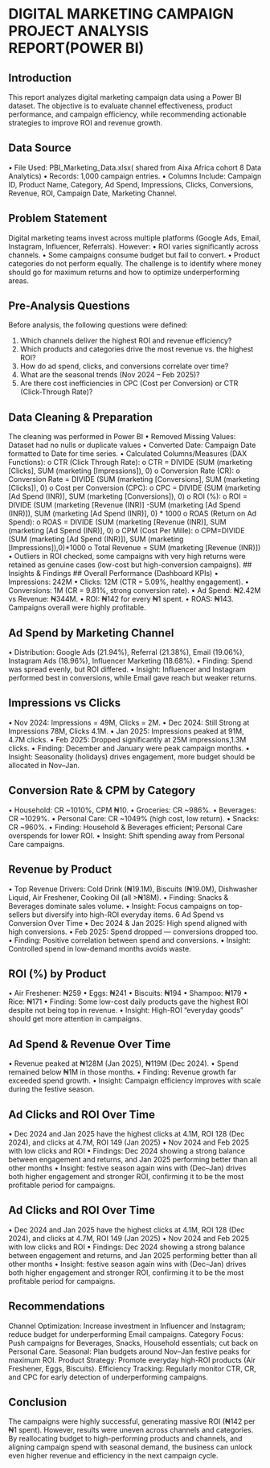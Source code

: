   #  DIGITAL MARKETING CAMPAIGN PROJECT ANALYSIS REPORT(POWER BI)
## Introduction
This report analyzes digital marketing campaign data using a Power BI dataset. The objective is to evaluate channel effectiveness, product performance, and campaign efficiency, while recommending actionable strategies to improve ROI and revenue growth.
## Data Source
•	File Used: PBI_Marketing_Data.xlsx( shared from Aixa Africa cohort 8 Data Analytics)
•	Records: 1,000 campaign entries.
•	Columns Include: Campaign ID, Product Name, Category, Ad Spend, Impressions, Clicks, Conversions, Revenue, ROI, Campaign Date, Marketing Channel.
## Problem Statement
Digital marketing teams invest across multiple platforms (Google Ads, Email, Instagram, Influencer, Referrals). However:
•	ROI varies significantly across channels.
•	Some campaigns consume budget but fail to convert.
•	Product categories do not perform equally.
The challenge is to identify where money should go for maximum returns and how to optimize underperforming areas.
## Pre-Analysis Questions
Before analysis, the following  questions were defined:
1.	Which channels deliver the highest ROI and revenue efficiency?
2.	Which products and categories drive the most revenue vs. the highest ROI?
3.	How do ad spend, clicks, and conversions correlate over time?
4.	What are the seasonal trends (Nov 2024 – Feb 2025)?
5.	Are there cost inefficiencies in CPC (Cost per Conversion) or CTR (Click-Through Rate)?
## Data Cleaning & Preparation
 The cleaning was performed in Power BI 
•	Removed Missing Values: Dataset had no nulls or duplicate values
•	Converted Date: Campaign Date formatted to Date for time series.
•	Calculated Columns/Measures (DAX Functions):
o	CTR (Click Through Rate):
o	CTR = DIVIDE (SUM (marketing [Clicks], SUM (marketing [Impressions]), 0)
o	Conversion Rate (CR):
o	Conversion Rate = DIVIDE (SUM (marketing [Conversions], SUM (marketing [Clicks]), 0)
o	Cost per Conversion (CPC):
o	CPC = DIVIDE (SUM (marketing [Ad Spend (INR)], SUM (marketing [Conversions]), 0)
o	ROI (%):
o	ROI = DIVIDE (SUM (marketing [Revenue (INR)] -SUM (marketing [Ad Spend (INR)]), SUM (marketing [Ad Spend (INR)], 0) * 1000
o	ROAS (Return on Ad Spend):
o	ROAS = DIVIDE (SUM (marketing [Revenue (INR)], SUM (marketing [Ad Spend (INR)], 0)
o	CPM (Cost Per Mille):
o	CPM=DIVIDE (SUM (marketing [Ad Spend (INR)]), SUM (marketing [Impressions]),0)*1000
o	Total Revenue = SUM (marketing [Revenue (INR)])
•	Outliers in ROI checked, some campaigns with very high returns were retained as genuine cases (low-cost but high-conversion campaigns).
    ##  Insights & Findings
    ## Overall Performance (Dashboard KPIs)
•	Impressions: 242M
•	Clicks: 12M (CTR = 5.09%, healthy engagement).
•	Conversions: 1M (CR = 9.81%, strong conversion rate).
•	Ad Spend: ₦2.42M vs Revenue: ₦344M.
•	ROI: ₦142 for every ₦1 spent.
•	ROAS: ₦143.
 Campaigns overall were highly profitable.
   ## Ad Spend by Marketing Channel
•	Distribution: Google Ads (21.94%), Referral (21.38%), Email (19.06%), Instagram Ads (18.96%), Influencer Marketing (18.68%).
•	Finding: Spend was spread evenly, but ROI differed.
•	Insight: Influencer and Instagram performed best in conversions, while Email gave reach but weaker returns.
  ## Impressions vs Clicks 
•	Nov 2024: Impressions = 49M, Clicks = 2M.
•	Dec 2024: Still Strong at Impressions  78M, Clicks 4.1M.
•	Jan 2025: Impressions peaked at 91M, 4.7M clicks.
•	Feb 2025: Dropped significantly at 25M impressions,1.3M clicks.
•	Finding: December and January were peak campaign months.
•	Insight: Seasonality (holidays) drives engagement, more budget should be allocated in Nov–Jan.
 ## Conversion Rate & CPM by Category
•	Household: CR ~1010%, CPM ₦10.
•	Groceries: CR ~986%.
•	Beverages: CR ~1029%.
•	Personal Care: CR ~1049% (high cost, low return).
•	Snacks: CR ~960%.
•	Finding: Household & Beverages efficient; Personal Care overspends for lower ROI.
•	Insight: Shift spending away from Personal Care campaigns.
 ## Revenue by Product
•	Top Revenue Drivers: Cold Drink (₦19.1M), Biscuits (₦19.0M), Dishwasher Liquid, Air Freshener, Cooking Oil (all >₦18M).
•	Finding: Snacks & Beverages dominate sales volume.
•	Insight: Focus campaigns on top-sellers but diversify into high-ROI everyday items.
 6 Ad Spend vs Conversion Over Time
•	Dec 2024 & Jan 2025: High spend aligned with high conversions.
•	Feb 2025: Spend dropped — conversions dropped too.
•	Finding: Positive correlation between spend and conversions.
•	Insight: Controlled spend in low-demand months avoids waste.
 ## ROI (%) by Product
•	Air Freshener: ₦259
•	Eggs: ₦241
•	Biscuits: ₦194
•	Shampoo: ₦179
•	Rice: ₦171
•	Finding: Some low-cost daily products gave the highest ROI despite not being top in revenue.
•	Insight: High-ROI “everyday goods” should get more attention in campaigns.
 ## Ad Spend & Revenue Over Time
•	Revenue peaked at ₦128M (Jan 2025), ₦119M (Dec 2024).
•	Spend remained below ₦1M in those months.
•	Finding: Revenue growth far exceeded spend growth.
•	Insight: Campaign efficiency improves with scale during the festive season.
 ## Ad Clicks and ROI Over Time
•	Dec 2024 and Jan 2025 have the highest clicks at 4.1M, ROI 128 (Dec 2024), and clicks at 4.7M, ROI 149 (Jan 2025) 
•	Nov 2024 and Feb 2025 with low clicks and ROI
•	Findings: Dec 2024 showing a strong balance between engagement and returns, and Jan 2025 performing better than  all other months
•	Insight: festive season again wins with (Dec–Jan) drives both higher engagement and stronger ROI, confirming it to be the most profitable period for campaigns.
## Ad Clicks and ROI Over Time
•	Dec 2024 and Jan 2025 have the highest clicks at 4.1M, ROI 128 (Dec 2024), and clicks at 4.7M, ROI 149 (Jan 2025) 
•	Nov 2024 and Feb 2025 with low clicks and ROI
•	Findings: Dec 2024 showing a strong balance between engagement and returns, and Jan 2025 performing better than  all other months
•	Insight: festive season again wins with (Dec–Jan) drives both higher engagement and stronger ROI, confirming it to be the most profitable period for campaigns.
## Recommendations
 Channel Optimization: Increase investment in Influencer and Instagram; reduce budget for underperforming Email campaigns.
 Category Focus: Push campaigns for Beverages, Snacks, Household essentials; cut back on Personal Care.
 Seasonal: Plan budgets around Nov–Jan festive peaks for maximum ROI.
 Product Strategy: Promote everyday high-ROI products (Air Freshener, Eggs, Biscuits).
 Efficiency Tracking: Regularly monitor CTR, CR, and CPC for early detection of underperforming campaigns.
## Conclusion
The campaigns were highly successful, generating massive ROI (₦142 per ₦1 spent). However, results were uneven across channels and categories. By reallocating budget to high-performing products and channels, and aligning campaign spend with seasonal demand, the business can unlock even higher revenue and efficiency in the next campaign cycle.


                  




